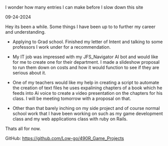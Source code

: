 I wonder how many entries I can make before I slow down this site 

09-24-2024

Hey its been a while. Some things I have been up to to further my career and understanding.

* Applying to Grad school. Finished my letter of Intent and talking to some professors I work under for 
a recommendation.

* My IT job was impressed with my JFS_Navigator AI bot and would like for me to create one for their department. I made a slideshow
proposal to run them down on costs and how it would function to see if they are serious about it.

* One of my teachers would like my help in creating a script to automate the creation of text files he uses expalining chapters of a book
which he feeds into Ai voice to create a video presentation on the chapters for his class. I will be meeting tomorrow with a proposal on that.

* Other than that barely inching on my side project and of course normal school work that I have been working on such as my game development class and my web applications class with ruby on Rails.

Thats all for now.


GitHub: https://github.com/Low-go/490R_Game_Projects